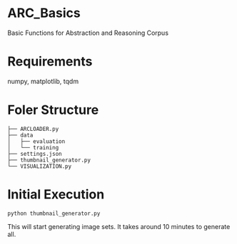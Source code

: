 # ARC_Basics
Basic Functions for Abstraction and Reasoning Corpus

# Requirements
numpy, matplotlib, tqdm

# Foler Structure
```
├── ARCLOADER.py
├── data
│   ├── evaluation
│   └── training
├── settings.json
├── thumbnail_generator.py
└── VISUALIZATION.py
```
# Initial Execution
```
python thumbnail_generator.py
```
This will start generating image sets. It takes around 10 minutes to generate all.

